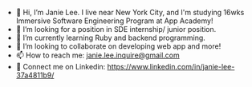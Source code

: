 * 👋 Hi, I’m Janie Lee. I live near New York City, and I'm studying 16wks Immersive Software Engineering Program at App Academy! 
* 👀 I’m looking for a position in SDE internship/ junior position.
* 🌱 I’m currently learning Ruby and backend programming.
* 💞️ I’m looking to collaborate on developing web app and more!
* 📫 How to reach me: janie.lee.inquire@gmail.com
* 💼 Connect me on Linkedin: https://www.linkedin.com/in/janie-lee-37a4811b9/

